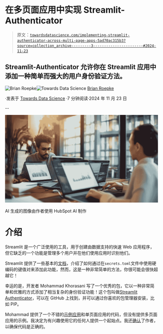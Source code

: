 # 在多页面应用中实现 Streamlit-Authenticator

> 原文：[`towardsdatascience.com/implementing-streamlit-authenticator-across-multi-page-apps-5ad70ac315b3?source=collection_archive---------3-----------------------#2024-11-23`](https://towardsdatascience.com/implementing-streamlit-authenticator-across-multi-page-apps-5ad70ac315b3?source=collection_archive---------3-----------------------#2024-11-23)

## Streamlit-Authenticator 允许你在 Streamlit 应用中添加一种简单而强大的用户身份验证方法。

[](https://medium.com/@broepke?source=post_page---byline--5ad70ac315b3--------------------------------)![Brian Roepke](https://medium.com/@broepke?source=post_page---byline--5ad70ac315b3--------------------------------)[](https://towardsdatascience.com/?source=post_page---byline--5ad70ac315b3--------------------------------)![Towards Data Science](https://towardsdatascience.com/?source=post_page---byline--5ad70ac315b3--------------------------------) [Brian Roepke](https://medium.com/@broepke?source=post_page---byline--5ad70ac315b3--------------------------------)

·发表于 [Towards Data Science](https://towardsdatascience.com/?source=post_page---byline--5ad70ac315b3--------------------------------) ·7 分钟阅读·2024 年 11 月 23 日

--

![](img/26c5182019386c761a06bdffefbbc876.png)

AI 生成的图像由作者使用 HubSpot AI 制作

# 介绍

Streamlit 是一个广泛使用的工具，用于创建由数据支持的快速 Web 应用程序，但它缺乏的一个功能是管理多个用户并在他们使用应用时识别他们。

Streamlit 提供了一些基本的[文档](https://docs.streamlit.io/knowledge-base/deploy/authentication-without-sso)，介绍了如何通过在`secrets.toml`文件中使用硬编码的键值对来添加此功能，然而，这是一种非常简单的方法，你很可能会很快超越它！

幸运的是，开发者 Mohammad Khorasani 写了一个优秀的包，它以一种非常简单和优雅的方式添加了相当复杂的身份验证功能！这个包叫做[Streamlit Authenticator](https://github.com/mkhorasani/Streamlit-Authenticator)，可以在 GitHub 上找到，并可以通过你喜欢的包管理器安装，比如 PIP。

Mohammad 提供了一个不错的[示例应用](https://demo-app-v0-3-3.streamlit.app/)和单页面应用的代码，但没有提供多页面应用的示例。我决定为有兴趣使用它的任何人提供一个起始点。我还[确认](https://github.com/mkhorasani/Streamlit-Authenticator-demo/issues/1)了作者，以确保代码是正确的。

